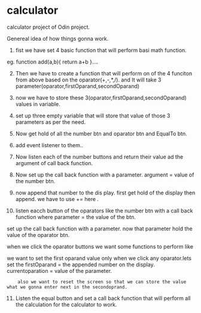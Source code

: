 # calculator
calculator project of Odin project.


Genereal idea of how things gonna work.

1. fist we have set 4 basic function that will perform basi math function.

eg. function add(a,b){
    return a+b
}....

2. Then we have to create a function that will perform on of the 4 funciton from above based on the oparator(+,-,*,/). and It will take 3 parameter(oparator,firstOparand,secondOparand)

3. now we have to store these 3(oparator,firstOparand,secondOparand) values in variable.
4. set up three empty variable that will store that value of those 3 parameters as per the need.

5. Now get hold of all the number btn and oparator btn and EqualTo btn.
6. add event listener to them..
7. Now listen each of the number buttons and return their value ad the argument of call back function.
8. Now set up the call back function with a parameter. argument = value of the number btn.

9. now append that number to the dis play. first get hold of the display then append. we have to use += here .


10. listen eacch button of the oparators like the number btn with a call back function where parameter = the value of the btn.

set up the call back function with a parameter.  now that parameter hold the value of the oparator btn.

when we click the oparator buttons we want some functions to perform like

we want to set the first oparand value only when we click any oparator.lets set the firstOparand = the appended number on the display.
            currentoparation = value of the parameter.
        
        also we want to reset the screen so that we can store the value what we gonna enter next in the secondoprand.


11. Listen the equal button and set a call back function that will perform all the calculation for the calculator to work.


